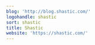 ```yaml
---
blog: 'http://blog.shastic.com/'
logohandle: shastic
sort: shastic
title: Shastic
website: 'https://shastic.com/'
---
```

